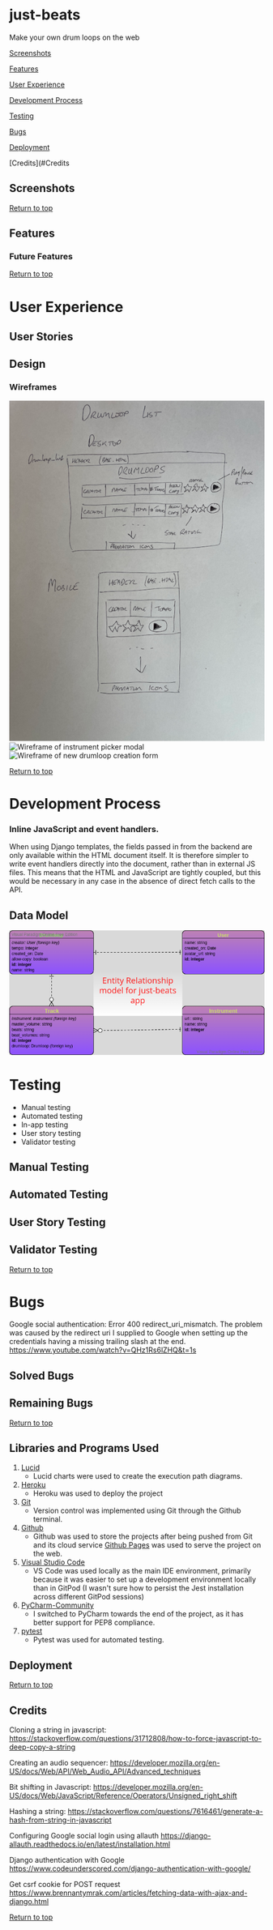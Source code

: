 # just-beats
Make your own drum loops on the web

[Screenshots](#Screenshots)

[Features](#Features)

[User Experience](#User-Experience)

[Development Process](#Development-Process)

[Testing](#Testing)

[Bugs](#Bugs)

[Deployment](#Deployment)

[Credits](#Credits



## Screenshots


[Return to top](#just-beats)

## Features

### Future Features


[Return to top](#just-beats)
# User Experience

## User Stories


## Design

### Wireframes
![Wireframe of drumloop list view](media/docs/drumloop_list_wireframe.png)
![Wireframe of instrument picker modal](media/docs/instrument_picker_wireframe.png)
![Wireframe of new drumloop creation form](media/docs/new_drumloop_form_wireframe.png)


[Return to top](#just-beats)

# Development Process

### Inline JavaScript and event handlers.
When using Django templates, the fields passed in from the backend are only 
available within the HTML document itself. It is therefore simpler to write event
handlers directly into the document, rather than in external JS files. This means that
the HTML and JavaScript are tightly coupled, but this would be necessary in any case 
in the absence of direct fetch calls to the API. 

## Data Model

![Entity-relationship diagram for models](media/docs/entity_relationship_diagram.png)

# Testing
- Manual testing
- Automated testing
- In-app testing
- User story testing
- Validator testing

## Manual Testing

## Automated Testing

## User Story Testing

## Validator Testing

[Return to top](#just-beats)

# Bugs

Google social authentication: Error 400 redirect_uri_mismatch. The problem was caused by the redirect uri
I supplied to Google when setting up the credentials having a missing trailing slash at the end. 
https://www.youtube.com/watch?v=QHz1Rs6lZHQ&t=1s

## Solved Bugs

## Remaining Bugs

[Return to top](#just-beats)

## Libraries and Programs Used
1. [Lucid](https://www.lucidchart.com/pages/)
    - Lucid charts were used to create the execution path diagrams.
2. [Heroku](https://www.heroku.com/)
    - Heroku was used to deploy the project
3. [Git](https://git-scm.com/)
    - Version control was implemented using Git through the Github terminal.
4. [Github](https://github.com/)
    - Github was used to store the projects after being pushed from Git and its cloud service [Github Pages](https://pages.github.com/) was used to serve the project on the web.
5. [Visual Studio Code](https://code.visualstudio.com/)
    - VS Code was used locally as the main IDE environment, primarily because it was easier to set up a development environment locally than in GitPod (I wasn't sure how to persist the Jest installation across different GitPod sessions)
6. [PyCharm-Community](https://www.jetbrains.com/pycharm/)
    - I switched to PyCharm towards the end of the project, as it has better support for PEP8 compliance.
7. [pytest](https://docs.pytest.org/en/7.1.x/)
    - Pytest was used for automated testing.

## Deployment

[Return to top](#just-beats)
## Credits
Cloning a string in javascript:
https://stackoverflow.com/questions/31712808/how-to-force-javascript-to-deep-copy-a-string

Creating an audio sequencer:
https://developer.mozilla.org/en-US/docs/Web/API/Web_Audio_API/Advanced_techniques

Bit shifting in Javascript:
https://developer.mozilla.org/en-US/docs/Web/JavaScript/Reference/Operators/Unsigned_right_shift

Hashing a string: 
https://stackoverflow.com/questions/7616461/generate-a-hash-from-string-in-javascript

Configuring Google social login using allauth
https://django-allauth.readthedocs.io/en/latest/installation.html

Django authentication with Google
https://www.codeunderscored.com/django-authentication-with-google/

Get csrf cookie for POST request
https://www.brennantymrak.com/articles/fetching-data-with-ajax-and-django.html


[Return to top](#just-beats)
